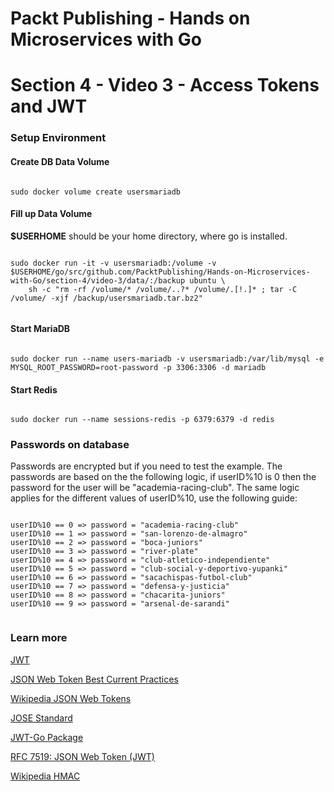 # Packt Publishing - Hands on Microservices with Go
# Section 4 - Video 3 - Access Tokens and JWT

### Setup Environment

#### Create DB Data Volume
```

sudo docker volume create usersmariadb

```

#### Fill up Data Volume

**$USERHOME** should be your home directory, where go is installed.

```

sudo docker run -it -v usersmariadb:/volume -v $USERHOME/go/src/github.com/PacktPublishing/Hands-on-Microservices-with-Go/section-4/video-3/data/:/backup ubuntu \
    sh -c "rm -rf /volume/* /volume/..?* /volume/.[!.]* ; tar -C /volume/ -xjf /backup/usersmariadb.tar.bz2"


```

#### Start MariaDB
```

sudo docker run --name users-mariadb -v usersmariadb:/var/lib/mysql -e MYSQL_ROOT_PASSWORD=root-password -p 3306:3306 -d mariadb

```

#### Start Redis

```

sudo docker run --name sessions-redis -p 6379:6379 -d redis

```

### Passwords on database

Passwords are encrypted but if you need to test the example. The passwords are based on the the following logic, if userID%10 is 0 then the password for the user will be "academia-racing-club". The same logic applies for the different values of userID%10, use the following guide:

```

userID%10 == 0 => password = "academia-racing-club"
userID%10 == 1 => password = "san-lorenzo-de-almagro"
userID%10 == 2 => password = "boca-juniors"
userID%10 == 3 => password = "river-plate"
userID%10 == 4 => password = "club-atletico-independiente"
userID%10 == 5 => password = "club-social-y-deportivo-yupanki"
userID%10 == 6 => password = "sacachispas-futbol-club"
userID%10 == 7 => password = "defensa-y-justicia"
userID%10 == 8 => password = "chacarita-juniors"
userID%10 == 9 => password = "arsenal-de-sarandi"


```

### Learn more

[JWT](https://jwt.io/)

[JSON Web Token Best Current Practices](http://self-issued.info/docs/draft-sheffer-oauth-jwt-bcp-00.html)

[Wikipedia JSON Web Tokens](https://en.wikipedia.org/wiki/JSON_Web_Token)

[JOSE Standard](http://jose.readthedocs.io/en/latest/)

[JWT-Go Package](https://github.com/dgrijalva/jwt-go)

[RFC 7519: JSON Web Token (JWT)](https://tools.ietf.org/html/rfc7519)

[Wikipedia HMAC](https://en.wikipedia.org/wiki/HMAC)

